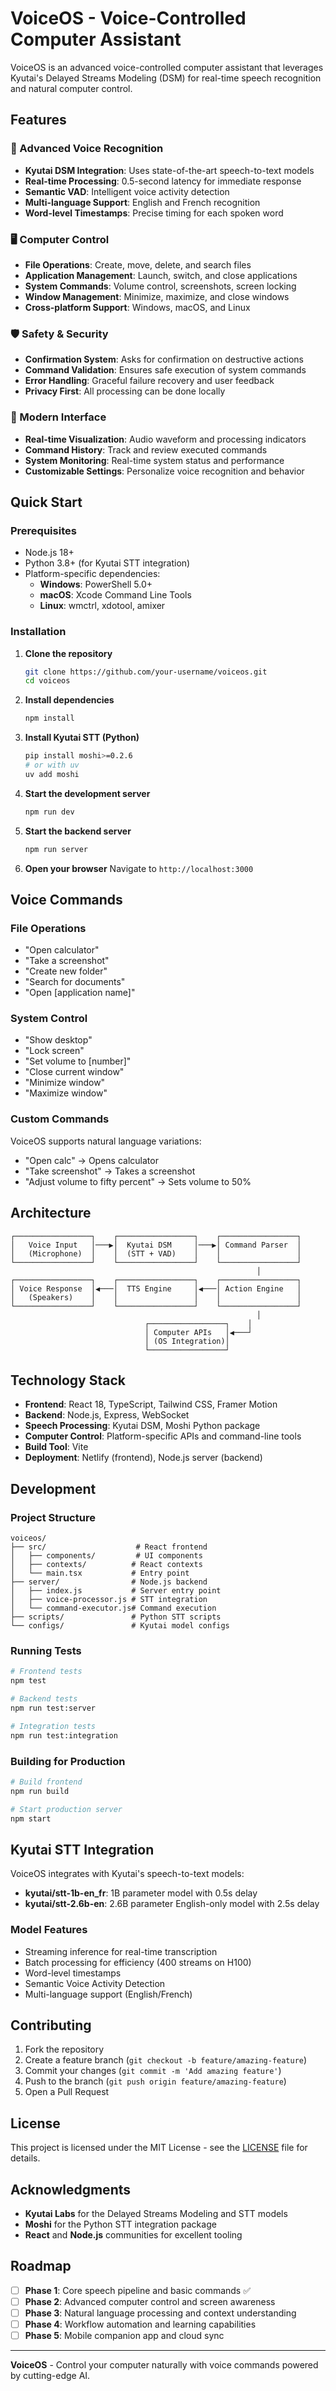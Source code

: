 # VoiceOS - Voice-Controlled Computer Assistant

VoiceOS is an advanced voice-controlled computer assistant that leverages Kyutai's Delayed Streams Modeling (DSM) for real-time speech recognition and natural computer control.

## Features

### 🎤 Advanced Voice Recognition
- **Kyutai DSM Integration**: Uses state-of-the-art speech-to-text models
- **Real-time Processing**: 0.5-second latency for immediate response
- **Semantic VAD**: Intelligent voice activity detection
- **Multi-language Support**: English and French recognition
- **Word-level Timestamps**: Precise timing for each spoken word

### 🖥️ Computer Control
- **File Operations**: Create, move, delete, and search files
- **Application Management**: Launch, switch, and close applications
- **System Commands**: Volume control, screenshots, screen locking
- **Window Management**: Minimize, maximize, and close windows
- **Cross-platform Support**: Windows, macOS, and Linux

### 🛡️ Safety & Security
- **Confirmation System**: Asks for confirmation on destructive actions
- **Command Validation**: Ensures safe execution of system commands
- **Error Handling**: Graceful failure recovery and user feedback
- **Privacy First**: All processing can be done locally

### 🎨 Modern Interface
- **Real-time Visualization**: Audio waveform and processing indicators
- **Command History**: Track and review executed commands
- **System Monitoring**: Real-time system status and performance
- **Customizable Settings**: Personalize voice recognition and behavior

## Quick Start

### Prerequisites
- Node.js 18+ 
- Python 3.8+ (for Kyutai STT integration)
- Platform-specific dependencies:
  - **Windows**: PowerShell 5.0+
  - **macOS**: Xcode Command Line Tools
  - **Linux**: wmctrl, xdotool, amixer

### Installation

1. **Clone the repository**
   ```bash
   git clone https://github.com/your-username/voiceos.git
   cd voiceos
   ```

2. **Install dependencies**
   ```bash
   npm install
   ```

3. **Install Kyutai STT (Python)**
   ```bash
   pip install moshi>=0.2.6
   # or with uv
   uv add moshi
   ```

4. **Start the development server**
   ```bash
   npm run dev
   ```

5. **Start the backend server**
   ```bash
   npm run server
   ```

6. **Open your browser**
   Navigate to `http://localhost:3000`

## Voice Commands

### File Operations
- "Open calculator"
- "Take a screenshot" 
- "Create new folder"
- "Search for documents"
- "Open [application name]"

### System Control
- "Show desktop"
- "Lock screen"
- "Set volume to [number]"
- "Close current window"
- "Minimize window"
- "Maximize window"

### Custom Commands
VoiceOS supports natural language variations:
- "Open calc" → Opens calculator
- "Take screenshot" → Takes a screenshot
- "Adjust volume to fifty percent" → Sets volume to 50%

## Architecture

```
┌─────────────────┐    ┌─────────────────┐    ┌─────────────────┐
│   Voice Input   │───▶│  Kyutai DSM     │───▶│ Command Parser  │
│   (Microphone)  │    │  (STT + VAD)    │    │                 │
└─────────────────┘    └─────────────────┘    └─────────────────┘
                                                       │
┌─────────────────┐    ┌─────────────────┐    ┌─────────────────┐
│ Voice Response  │◀───│  TTS Engine     │◀───│ Action Engine   │
│   (Speakers)    │    │                 │    │                 │
└─────────────────┘    └─────────────────┘    └─────────────────┘
                                                       │
                              ┌─────────────────┐    │
                              │ Computer APIs   │◀───┘
                              │ (OS Integration)│
                              └─────────────────┘
```

## Technology Stack

- **Frontend**: React 18, TypeScript, Tailwind CSS, Framer Motion
- **Backend**: Node.js, Express, WebSocket
- **Speech Processing**: Kyutai DSM, Moshi Python package
- **Computer Control**: Platform-specific APIs and command-line tools
- **Build Tool**: Vite
- **Deployment**: Netlify (frontend), Node.js server (backend)

## Development

### Project Structure
```
voiceos/
├── src/                    # React frontend
│   ├── components/         # UI components
│   ├── contexts/          # React contexts
│   └── main.tsx           # Entry point
├── server/                # Node.js backend
│   ├── index.js           # Server entry point
│   ├── voice-processor.js # STT integration
│   └── command-executor.js# Command execution
├── scripts/               # Python STT scripts
└── configs/               # Kyutai model configs
```

### Running Tests
```bash
# Frontend tests
npm test

# Backend tests  
npm run test:server

# Integration tests
npm run test:integration
```

### Building for Production
```bash
# Build frontend
npm run build

# Start production server
npm start
```

## Kyutai STT Integration

VoiceOS integrates with Kyutai's speech-to-text models:

- **kyutai/stt-1b-en_fr**: 1B parameter model with 0.5s delay
- **kyutai/stt-2.6b-en**: 2.6B parameter English-only model with 2.5s delay

### Model Features
- Streaming inference for real-time transcription
- Batch processing for efficiency (400 streams on H100)
- Word-level timestamps
- Semantic Voice Activity Detection
- Multi-language support (English/French)

## Contributing

1. Fork the repository
2. Create a feature branch (`git checkout -b feature/amazing-feature`)
3. Commit your changes (`git commit -m 'Add amazing feature'`)
4. Push to the branch (`git push origin feature/amazing-feature`)
5. Open a Pull Request

## License

This project is licensed under the MIT License - see the [LICENSE](LICENSE) file for details.

## Acknowledgments

- **Kyutai Labs** for the Delayed Streams Modeling and STT models
- **Moshi** for the Python STT integration package
- **React** and **Node.js** communities for excellent tooling

## Roadmap

- [ ] **Phase 1**: Core speech pipeline and basic commands ✅
- [ ] **Phase 2**: Advanced computer control and screen awareness
- [ ] **Phase 3**: Natural language processing and context understanding  
- [ ] **Phase 4**: Workflow automation and learning capabilities
- [ ] **Phase 5**: Mobile companion app and cloud sync

---

**VoiceOS** - Control your computer naturally with voice commands powered by cutting-edge AI.